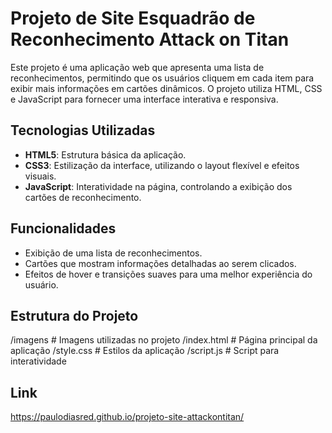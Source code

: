# Projeto de Site Esquadrão de Reconhecimento Attack on Titan

Este projeto é uma aplicação web que apresenta uma lista de reconhecimentos, permitindo que os usuários cliquem em cada item para exibir mais informações em cartões dinâmicos. O projeto utiliza HTML, CSS e JavaScript para fornecer uma interface interativa e responsiva.

## Tecnologias Utilizadas

- **HTML5**: Estrutura básica da aplicação.
- **CSS3**: Estilização da interface, utilizando o layout flexível e efeitos visuais.
- **JavaScript**: Interatividade na página, controlando a exibição dos cartões de reconhecimento.

## Funcionalidades

- Exibição de uma lista de reconhecimentos.
- Cartões que mostram informações detalhadas ao serem clicados.
- Efeitos de hover e transições suaves para uma melhor experiência do usuário.

## Estrutura do Projeto

/imagens # Imagens utilizadas no projeto /index.html # Página principal da aplicação /style.css # Estilos da aplicação /script.js # Script para interatividade

## Link

https://paulodiasred.github.io/projeto-site-attackontitan/
